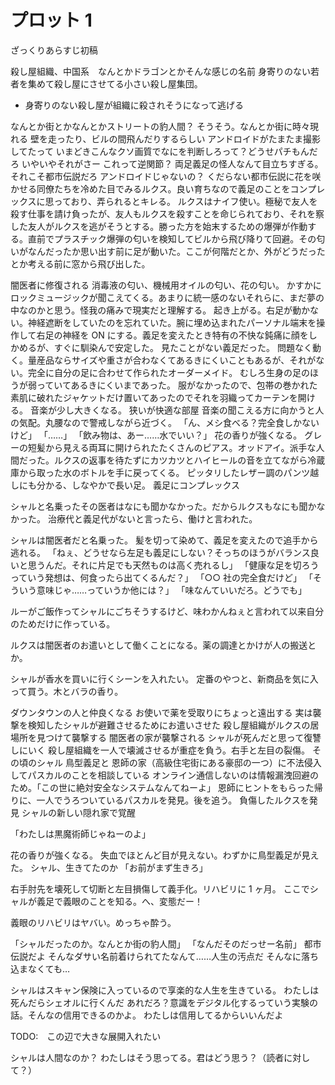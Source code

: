 # プロット 1

ざっくりあらすじ初稿

殺し屋組織、中国系　なんとかドラゴンとかそんな感じの名前
身寄りのない若者を集めて殺し屋にさせてる小さい殺し屋集団。

- 身寄りのない殺し屋が組織に殺されそうになって逃げる

なんとか街とかなんとかストリートの豹人間？
そうそう。なんとか街に時々現れる
壁を走ったり、ビルの間飛んだりするらしい
アンドロイドがたまたま撮影してたって
いまどきこんなクソ画質でなにを判断しろって？どうせパチもんだろ
いやいやそれがさー
これって逆関節？
両足義足の怪人なんて目立ちすぎる。それこそ都市伝説だろ
アンドロイドじゃないの？
くだらない都市伝説に花を咲かせる同僚たちを冷めた目でみるルクス。良い育ちなので義足のことをコンプレックスに思っており、弄られるとキレる。
ルクスはナイフ使い。極秘で友人を殺す仕事を請け負ったが、友人もルクスを殺すことを命じられており、それを察した友人がルクスを逃がそうとする。勝った方を始末するための爆弾が作動する。直前でプラスチック爆弾の匂いを検知してビルから飛び降りて回避。その匂いがなんだったか思い出す前に足が動いた。ここが何階だとか、外がどうだったとか考える前に窓から飛び出した。

闇医者に修復される
消毒液の匂い、機械用オイルの匂い、花の匂い。
かすかにロックミュージックが聞こえてくる。あまりに統一感のないそれらに、まだ夢の中なのかと思う。怪我の痛みで現実だと理解する。
起き上がる。右足が動かない。神経遮断をしていたのを忘れていた。腕に埋め込まれたパーソナル端末を操作して右足の神経を ON にする。義足を変えたとき特有の不快な鈍痛に顔をしかめるが、すぐに馴染んで安定した。
見たことがない義足だった。
問題なく動く。量産品ならサイズや重さが合わなくてあるきにくいこともあるが、それがない。完全に自分の足に合わせて作られたオーダーメイド。
むしろ生身の足のほうが弱っていてあるきにくいまであった。
服がなかったので、包帯の巻かれた素肌に破れたジャケットだけ置いてあったのでそれを羽織ってカーテンを開ける。
音楽が少し大きくなる。
狭いが快適な部屋
音楽の聞こえる方に向かうと人の気配。丸腰なので警戒しながら近づく。
「ん、メシ食べる？完全食しかないけど」
「……」
「飲み物は、あー……水でいい？」
花の香りが強くなる。
グレーの短髪から見える両耳に開けられたたくさんのピアス。オッドアイ。派手な人間だった。ルクスの返事を待たずにカツカツとハイヒールの音を立てながら冷蔵庫から取った水のボトルを手に戻ってくる。
ピッタリしたレザー調のパンツ越しにも分かる、しなやかで長い足。
義足にコンプレックス

シャルと名乗ったその医者はなにも聞かなかった。だからルクスもなにも聞かなかった。
治療代と義足代がないと言ったら、働けと言われた。

シャルは闇医者だと名乗った。
髪を切って染めて、義足を変えたので追手から逃れる。
「ねぇ、どうせなら左足も義足にしない？そっちのほうがバランス良いと思うんだ。それに片足でも天然ものは高く売れるし」
「健康な足を切ろうっていう発想は、何食ったら出てくるんだ？」
「○○ 社の完全食だけど」
「そういう意味じゃ……っていうか他には？」
「味なんていいだろ。どうでも」

ルーがご飯作ってシャルにごちそうするけど、味わかんねぇと言われて以来自分のためだけに作っている。

ルクスは闇医者のお遣いとして働くことになる。薬の調達とかけが人の搬送とか。

シャルが香水を買いに行くシーンを入れたい。
定番のやつと、新商品を気に入って買う。木とバラの香り。

ダウンタウンの人と仲良くなる
お使いで薬を受取りにちょっと遠出する
実は襲撃を検知したシャルが避難させるためにお遣いさせた
殺し屋組織がルクスの居場所を見つけて襲撃する
闇医者の家が襲撃される
シャルが死んだと思って復讐しにいく
殺し屋組織を一人で壊滅させるが重症を負う。右手と左目の裂傷。
その頃のシャル
鳥型義足と
恩師の家（高級住宅街にある豪邸の一つ）に不法侵入してパスカルのことを相談している
オンライン通信しないのは情報漏洩回避のため。「この世に絶対安全なシステムなんてねーよ」
恩師にヒントをもらった帰りに、一人でうろついているパスカルを発見。後を追う。
負傷したルクスを発見
シャルの新しい隠れ家で覚醒

「わたしは黒魔術師じゃねーのよ」

花の香りが強くなる。
失血でほとんど目が見えない。わずかに鳥型義足が見えた。
シャル、生きてたのか
「お前がまず生きろ」

右手肘先を壊死して切断と左目損傷して義手化。リハビリに 1 ヶ月。
ここでシャルが義足で義眼のことを知る。へ、変態だー！

義眼のリハビリはヤバい。めっちゃ酔う。

「シャルだったのか。なんとか街の豹人間」
「なんだそのだっせー名前」
都市伝説だよ
そんなダサい名前着けられてたなんて……人生の汚点だ
そんなに落ち込まなくても…

シャルはスキャン保険に入っているので享楽的な人生を生きている。
わたしは死んだらシェオルに行くんだ
あれだろ？意識をデジタル化するっていう実験の話。そんなの信用できるのかよ。
わたしは信用してるからいいんだよ

TODO:　この辺で大きな展開入れたい

シャルは人間なのか？
わたしはそう思ってる。君はどう思う？（読者に対して？）
